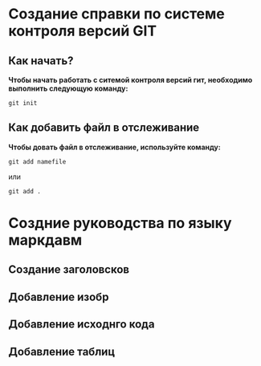 # Создание справки по системе контроля версий GIT


## Как начать?
**Чтобы начать работать с ситемой контроля версий гит, необходимо выполнить следующую команду:**

```
git init
```

## Как добавить файл в отслеживание 

**Чтобы довать файл в отслеживание, используйте команду:**

```
git add namefile
```

или

```
git add .
```

# Создние руководства по языку маркдавм


## Создание заголовсков





## Добавление изобр





## Добавление исходнго кода




## Добавление таблиц